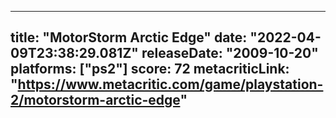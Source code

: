 
---
title: "MotorStorm Arctic Edge"
date: "2022-04-09T23:38:29.081Z"
releaseDate: "2009-10-20"
platforms: ["ps2"]
score: 72
metacriticLink: "https://www.metacritic.com/game/playstation-2/motorstorm-arctic-edge"
---

